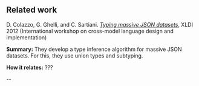Related work
------------


D. Colazzo, G. Ghelli, and C. Sartiani. _[Typing massive JSON datasets](http://workshops.inf.ed.ac.uk/xldi2012/colazzo_xldi.pdf)_, XLDI 2012
(International workshop on cross-model language design and implementation)

**Summary:** They develop a type inference algorithm for massive JSON datasets.
For this, they use union types and subtyping.

**How it relates:** ???

--
